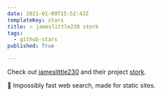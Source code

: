 ```yaml
---
date: 2021-01-09T15:52:43Z
templateKey: stars
title: ⭐ jameslittle230 stork
tags:
  - github-stars
published: True

---
```


Check out [jameslittle230](https://github.com/jameslittle230) and their project [stork](https://github.com/jameslittle230/stork).

🔎 Impossibly fast web search, made for static sites.
